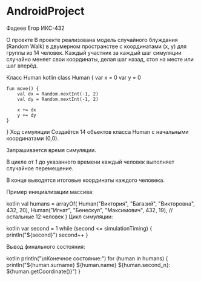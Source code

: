 # AndroidProject

Фадеев Егор ИКС-432

О проекте
В проекте реализована модель случайного блуждания (Random Walk) в двумерном пространстве с координатами (x, y) для группы из 14 человек. Каждый участник за каждый шаг симуляции случайно меняет свои координаты, делая шаг назад, стоя на месте или шаг вперёд.

Класс Human
kotlin
class Human {
    var x = 0
    var y = 0

    fun move() {
        val dx = Random.nextInt(-1, 2)
        val dy = Random.nextInt(-1, 2)

        x += dx
        y += dy 
    }
}
Ход симуляции
Создаётся 14 объектов класса Human с начальными координатами (0,0).

Запрашивается время симуляции.

В цикле от 1 до указанного времени каждый человек выполняет случайное перемещение.

В конце выводятся итоговые координаты каждого человека.

Пример инициализации массива:

kotlin
val humans = arrayOf(
    Human("Виктория", "Багазий", "Викторовна", 432, 20),
    Human("Игнат", "Бенескул", "Максимович", 432, 19),
    // остальные 12 человек
)
Цикл симуляции:

kotlin
var second = 1
while (second <= simulationTiming) {
    println("${second}")
    second++
}


Вывод финального состояния:

kotlin
println("\nКонечное состояние:")
for (human in humans) {
    println("${human.surname} ${human.name} ${human.second_n}: ${human.getCoordinate()}")
}

